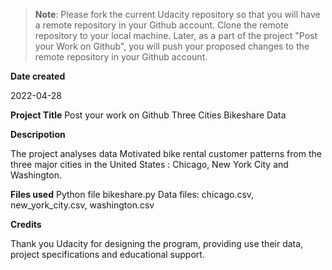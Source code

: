 >**Note**: Please fork the current Udacity repository so that you will have a remote repository in your Github account. Clone the remote repository to your local machine. Later, as a part of the project "Post your Work on Github", you will push your proposed changes to the remote repository in your Github account.

**Date created**

2022-04-28

**Project Title**
Post your work on Github Three Cities Bikeshare Data

**Descripotion**

The project analyses data Motivated bike rental customer patterns from the three major cities in the United States : Chicago, New York City and Washington.

**Files used** 
Python file bikeshare.py Data files: chicago.csv, new_york_city.csv, washington.csv

**Credits**

Thank you Udacity for designing the program, providing use their data, project specifications and educational support.
